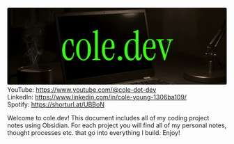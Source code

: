 ![Cole's Code Garden](Images/cole-dot-dev.png)
YouTube: https://www.youtube.com/@cole-dot-dev <br>
LinkedIn: https://www.linkedin.com/in/cole-young-1306ba109/ <br>
Spotify: https://shorturl.at/UBBoN

Welcome to cole.dev! This document includes all of my coding project notes using Obsidian. For each project you will find all of my personal notes, thought processes etc. that go into everything I build. Enjoy!